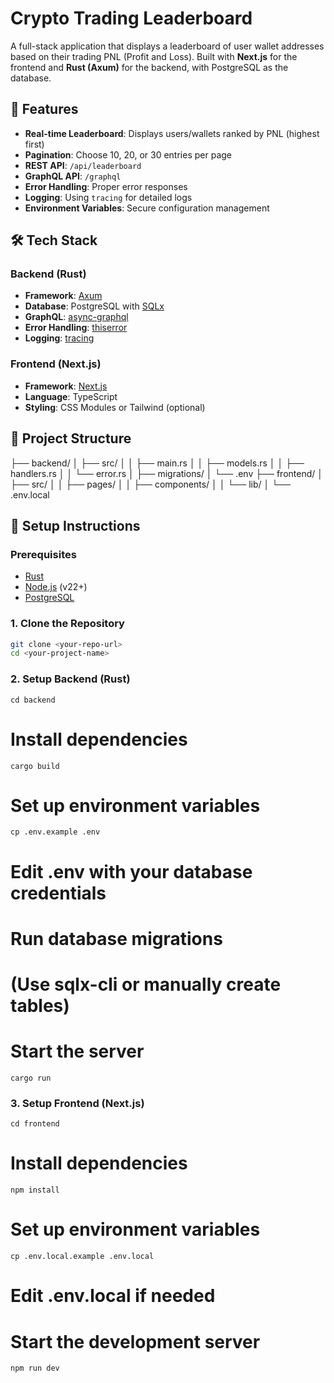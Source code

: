 # Crypto Trading Leaderboard

A full-stack application that displays a leaderboard of user wallet addresses based on their trading PNL (Profit and Loss). Built with **Next.js** for the frontend and **Rust (Axum)** for the backend, with PostgreSQL as the database.

## 🧰 Features

- **Real-time Leaderboard**: Displays users/wallets ranked by PNL (highest first)
- **Pagination**: Choose 10, 20, or 30 entries per page
- **REST API**: `/api/leaderboard`
- **GraphQL API**: `/graphql`
- **Error Handling**: Proper error responses
- **Logging**: Using `tracing` for detailed logs
- **Environment Variables**: Secure configuration management

## 🛠️ Tech Stack

### Backend (Rust)
- **Framework**: [Axum](https://github.com/tokio-rs/axum)
- **Database**: PostgreSQL with [SQLx](https://github.com/launchbadge/sqlx)
- **GraphQL**: [async-graphql](https://github.com/async-graphql/async-graphql)
- **Error Handling**: [thiserror](https://github.com/dtolnay/thiserror)
- **Logging**: [tracing](https://github.com/tokio-rs/tracing)

### Frontend (Next.js)
- **Framework**: [Next.js](https://nextjs.org/)
- **Language**: TypeScript
- **Styling**: CSS Modules or Tailwind (optional)

## 📁 Project Structure

├── backend/
│ ├── src/
│ │ ├── main.rs
│ │ ├── models.rs
│ │ ├── handlers.rs
│ │ └── error.rs
│ ├── migrations/
│ └── .env
├── frontend/
│ ├── src/
│ │ ├── pages/
│ │ ├── components/
│ │ └── lib/
│ └── .env.local

## 🚀 Setup Instructions

### Prerequisites

- [Rust](https://www.rust-lang.org/tools/install)
- [Node.js](https://nodejs.org/) (v22+)
- [PostgreSQL](https://www.postgresql.org/)

### 1. Clone the Repository

```bash
git clone <your-repo-url>
cd <your-project-name>
```

### 2. Setup Backend (Rust)

```
cd backend
```

# Install dependencies

```
cargo build
```

# Set up environment variables
```
cp .env.example .env
```

# Edit .env with your database credentials

# Run database migrations
# (Use sqlx-cli or manually create tables)

# Start the server
```
cargo run
```

### 3. Setup Frontend (Next.js)
```
cd frontend
```
# Install dependencies
```
npm install
```

# Set up environment variables
```
cp .env.local.example .env.local
```
# Edit .env.local if needed

# Start the development server
```
npm run dev
```






